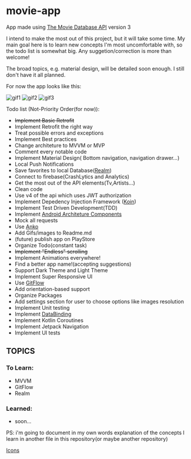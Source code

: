 # movie-app
App made using [The Movie Database API](https://developers.themoviedb.org/3) version 3 

I intend to make the most out of this project, but it will take some time. My main goal here is to learn new concepts I'm most uncomfortable with, so the todo list is somewhat big. Any suggetion/correction is more than welcome! 

The broad topics, e.g. material design, will be detailed soon enough. I still don't have it all planned. 

For now the app looks like this:

![gif1](https://media.giphy.com/media/Pk4EPxQxVCwSbdt5ak/giphy.gif)
![gif2](https://media.giphy.com/media/SYXpjwpO5TIgtTKn6h/giphy.gif)
![gif3](https://media.giphy.com/media/h4Zdxq85vujYtPgEbF/giphy.gif)



Todo list (Not-Priority Order(for now)):

- ~~Implement Basic Retrofit~~
- Implement Retrofit the right way
- Treat possible errors and exceptions
- Implement Best practices
- Change architeture to MVVM or MVP
- Comment every notable code
- Implement Material Design( Bottom navigation, navigation drawer...)
- Local Push Notifications
- Save favorites to local Database([Realm](https://realm.io/))
- Connect to firebase(CrashLytics and Analytics)
- Get the most out of the API elements(Tv,Artists...)
- Clean code
- Use v4 of the api which uses JWT authorization
- Implement Depedency Injection Framework ([Koin](https://github.com/InsertKoinIO/koin))
- Implement Test Driven Development(TDD)
- Implement [Android Architeture Components](https://developer.android.com/topic/libraries/architecture/index.html)
- Mock all requests
- Use [Anko](https://github.com/Kotlin/anko)
- Add Gifs/images to Readme.md
- (future) publish app on PlayStore
- Organize Todo(constant task)
- ~~Implement "Endless" scrolling~~
- Implement Animations everywhere!
- Find a better app name!(accepting suggestions)
- Support Dark Theme and Light Theme
- Implement Super Responsive UI  
- Use [GitFlow](https://www.atlassian.com/git/tutorials/comparing-workflows/gitflow-workflow)
- Add orientation-based support 
- Organize Packages
- Add settings section for user to choose options like images resolution 
- Implement Unit testing
- Implement [DataBinding](https://developer.android.com/topic/libraries/data-binding)
- Implement Kotlin Coroutines
- Implement Jetpack Navigation
- Implement UI tests

## TOPICS

### To Learn:

- MVVM
- GitFlow
- Realm

### Learned:
- soon...

PS: i'm going to document in my own words explanation of the concepts I learn in another file in this repository(or maybe another repository)

[Icons](https://freeicons.io)







